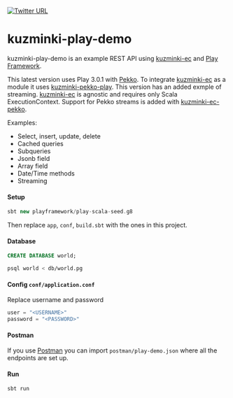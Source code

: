 [![Twitter URL](https://img.shields.io/twitter/url/https/twitter.com/bukotsunikki.svg?style=social&label=Follow%20%40kuzminki_lib)](https://twitter.com/kuzminki_lib)

# kuzminki-play-demo

kuzminki-play-demo is an example REST API using [kuzminki-ec](https://github.com/karimagnusson/kuzminki-ec) and [Play Framework](https://github.com/playframework/playframework).

This latest version uses Play 3.0.1 with [Pekko](https://pekko.apache.org/). To integrate [kuzminki-ec](https://github.com/karimagnusson/kuzminki-ec) as a module it uses [kuzminki-pekko-play](https://github.com/karimagnusson/kuzminki-play). This version has an added exmple of streaming. [kuzminki-ec](https://github.com/karimagnusson/kuzminki-ec) is agnostic and requires only Scala ExecutionContext. Support for Pekko streams is added with [kuzminki-ec-pekko](https://github.com/karimagnusson/kuzminki-ec-stream).

Examples:
- Select, insert, update, delete
- Cached queries
- Subqueries
- Jsonb field
- Array field
- Date/Time methods
- Streaming

#### Setup

```sbt
sbt new playframework/play-scala-seed.g8
```

Then replace `app`, `conf`, `build.sbt` with the ones in this project.

#### Database

```sql
CREATE DATABASE world;
```

```bash
psql world < db/world.pg
```

#### Config `conf/application.conf`
Replace username and password
```sbt
user = "<USERNAME>"
password = "<PASSWORD>"
```

#### Postman

If you use [Postman](https://www.postman.com/) you can import `postman/play-demo.json` where all the endpoints are set up.

#### Run

```sbt
sbt run
```
